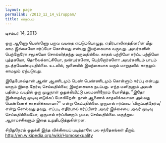 ```yaml
---
layout: page
permalink: /2013_12_14_viruppam/
title: விருப்பம்
---
```

டிசம்பர் 14, 2013

ஒரு ஆணோ பெண்ணோ பருவ வயதை எட்டும்பொழுது, எதிர்பாலினத்தினரின் மீது காம இச்சையோ ஈர்ப்போ கொள்வது என்பது இயற்கையாக வருவது. அவர்களின் பெற்றோரோ சமூகமோ சொல்லித்தந்து வருவதில்லை. காதல் பற்றியோ ஈர்ப்பு பற்றியோ புத்தகமோ, தொலைக்காட்சியோ, நண்பர்களோ, பெற்றோர்களோ அவர்களிடம் பாடம் நடத்தவேண்டியதில்லை. உடலில், மூளையில் இயற்கையாக வரும் மாறுதலில் காதலும் காமமும் ஏற்படுவது.
 
இதேபோல்தான் ஆண் ஆணிடமும் பெண் பெண்ணிடமும் கொள்ளும் ஈர்ப்பு என்பது. யாரும் இதை தேர்வு செய்வதில்லை; இயற்கையாக நடப்பது. எந்த மனிதனும் அவன் பதின்ம வயதில் ஒரு முழுநாள் ஒதுக்கிவிட்டு பலமணிநேரம் யோசித்து, "இதோ இன்றைக்கு முடிவு எடுக்கப் போகிறேன். நான் ஆணைக் காதலிக்கலாமா அல்லது பெண்ணைக் காதலிக்கலாமா?" என்று கேட்பதில்லை. ஒருபால் ஈர்ப்பை 'விருப்பத்தேர்வு' என்று சொல்வது தவறு. எப்படி எதிர்பால் ஈர்ப்பினர் அவர் இச்சையை அவர் முடிவு செய்வதில்லையோ, ஒருபால் ஈர்ப்பினரும் முடிவு செய்வதில்லை. மருத்துவ ஆராய்ச்சிகளும் இதை உறுதிபடுத்துகின்றன.

சிறிதுநேரம் ஒதுக்கி இந்த விக்கியைப் படித்தாலே பல சந்தேகங்கள் தீரும்.  http://en.wikipedia.org/wiki/Homosexuality
